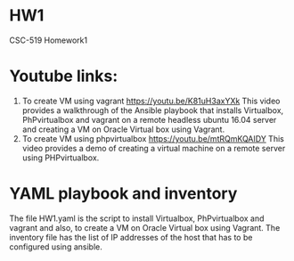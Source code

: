 # HW1
CSC-519 Homework1
# Youtube links:
1. To create VM using vagrant https://youtu.be/K81uH3axYXk
    This video provides a walkthrough of the Ansible playbook that installs Virtualbox, PhPvirtualbox and vagrant on a remote headless ubuntu 16.04 server and creating a VM on Oracle Virtual box using Vagrant.
2. To create VM using phpvirtualbox https://youtu.be/mtRQmKQAIDY
  This video provides a demo of creating a virtual machine on a remote server using PHPvirtualbox.

# YAML playbook and inventory
The file HW1.yaml is the script to install Virtualbox, PhPvirtualbox and vagrant and also, to create a VM on Oracle Virtual box using Vagrant.
The inventory file has the list of IP addresses of the host that has to be configured using ansible.
